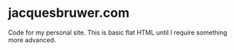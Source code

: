 # jacquesbruwer.com

Code for my personal site. This is basic flat HTML until I require something more advanced.
